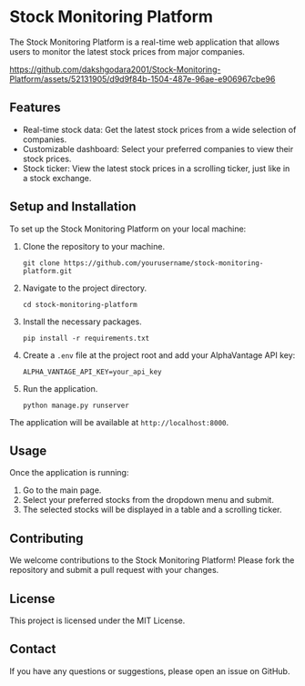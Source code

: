 # Stock Monitoring Platform

The Stock Monitoring Platform is a real-time web application that allows users to monitor the latest stock prices from major companies.


https://github.com/dakshgodara2001/Stock-Monitoring-Platform/assets/52131905/d9d9f84b-1504-487e-96ae-e906967cbe96




## Features

- Real-time stock data: Get the latest stock prices from a wide selection of companies.
- Customizable dashboard: Select your preferred companies to view their stock prices.
- Stock ticker: View the latest stock prices in a scrolling ticker, just like in a stock exchange.

## Setup and Installation

To set up the Stock Monitoring Platform on your local machine:

1. Clone the repository to your machine.
    ```
    git clone https://github.com/yourusername/stock-monitoring-platform.git
    ```

2. Navigate to the project directory.
    ```
    cd stock-monitoring-platform
    ```

3. Install the necessary packages.
    ```
    pip install -r requirements.txt
    ```

4. Create a `.env` file at the project root and add your AlphaVantage API key:
    ```
    ALPHA_VANTAGE_API_KEY=your_api_key
    ```

5. Run the application.
    ```
    python manage.py runserver
    ```

The application will be available at `http://localhost:8000`.

## Usage

Once the application is running:

1. Go to the main page.
2. Select your preferred stocks from the dropdown menu and submit.
3. The selected stocks will be displayed in a table and a scrolling ticker.

## Contributing

We welcome contributions to the Stock Monitoring Platform! Please fork the repository and submit a pull request with your changes.

## License

This project is licensed under the MIT License.

## Contact

If you have any questions or suggestions, please open an issue on GitHub.

